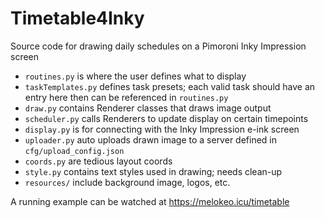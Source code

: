 # Timetable4Inky
Source code for drawing daily schedules on a Pimoroni Inky Impression screen
- `routines.py` is where the user defines what to display
- `taskTemplates.py` defines task presets; each valid task should have an entry here then can be referenced in `routines.py`
- `draw.py` contains Renderer classes that draws image output
- `scheduler.py` calls Renderers to update display on certain timepoints
- `display.py` is for connecting with the Inky Impression e-ink screen
- `uploader.py` auto uploads drawn image to a server defined in `cfg/upload_config.json`
- `coords.py` are tedious layout coords
- `style.py` contains text styles used in drawing; needs clean-up
- `resources/` include background image, logos, etc.

A running example can be watched at https://melokeo.icu/timetable
